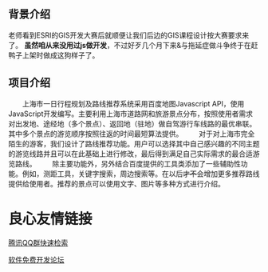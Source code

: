﻿## 背景介绍

老师看到ESRI的GIS开发大赛后就顺便让我们后边的GIS课程设计按大赛要求来了。 **虽然咱从来没用过js做开发**，不过好歹几个月下来&与拖延症做斗争终于在赶鸭子上架时做成这狗样子了。

## 项目介绍
　　上海市一日行程规划及路线推荐系统采用百度地图Javascript API，使用JavaScript开发编写。主要利用上海市道路网和旅游景点分布，按照使用者需求对出发地、途经地（多个景点）、返回地（驻地）做自驾游行车线路的最优串联。其中多个景点的游览顺序按照往返的时间最短算法提供。
　　对于对上海市完全陌生的游客，我们设计了路线推荐功能。用户可以选择其中自己感兴趣的不同主题的游览线路并且可以在此基础上进行修改，最后得到满足自己实际需求的最合适游览路线。
　　除主要功能外，另外结合百度提供的工具类添加了一些辅助性功能。例如，测距工具，关键字搜索，周边搜索等。在以后~~才不~~会增加更多推荐路线提供给使用者。推荐的景点可以使用文字、图片等多种方式进行介绍。

 # 良心友情链接

[腾讯QQ群快速检索](http://u.720life.cn/s/8cf73f7c)

[软件免费开发论坛](http://u.720life.cn/s/bbb01dc0)